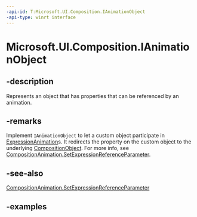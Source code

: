 ```yaml
---
-api-id: T:Microsoft.UI.Composition.IAnimationObject
-api-type: winrt interface
---
```


<!-- Interface syntax.
public interface IAnimationObject 
-->

# Microsoft.UI.Composition.IAnimationObject

## -description

Represents an object that has properties that can be referenced by an animation.

## -remarks

Implement `IAnimationObject` to let a custom object participate in [ExpressionAnimation](expressionanimation.md)s. It redirects the property on the custom object to the underlying [CompositionObject](compositionobject.md). For more info, see [CompositionAnimation.SetExpressionReferenceParameter](compositionanimation_setexpressionreferenceparameter_554621612.md).

## -see-also

[CompositionAnimation.SetExpressionReferenceParameter](compositionanimation_setexpressionreferenceparameter_554621612.md)

## -examples
